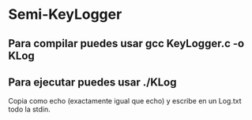 # Semi-KeyLogger

## Para compilar puedes usar gcc KeyLogger.c -o KLog

## Para ejecutar puedes usar ./KLog 

Copia como echo (exactamente igual que echo) y escribe en un Log.txt todo la stdin.
